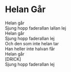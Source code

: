 # Helan Går

Helan går  
Sjung hopp faderallan lallan lej  
Helan går  
Sjung hopp faderallan lej  
Och den som inte helan tar  
Han heller inte halvan får  
Helan går  
\[DRICK\]  
Sjung hopp faderallan lej 
